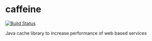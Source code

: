 # caffeine
[![Build Status](https://travis-ci.org/thewilly/caffeine.svg?branch=master)](https://travis-ci.org/thewilly/caffeine)

Java cache library to increase performance of web based services

